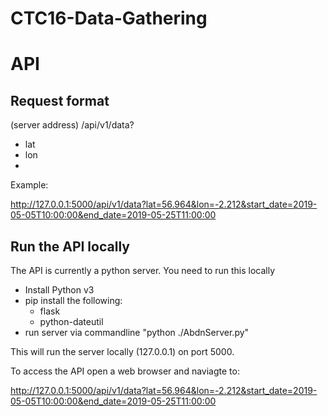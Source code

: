 # CTC16-Data-Gathering

# API

## Request format
(server address) /api/v1/data?
* lat
* lon
* 

Example: 

http://127.0.0.1:5000/api/v1/data?lat=56.964&lon=-2.212&start_date=2019-05-05T10:00:00&end_date=2019-05-25T11:00:00

## Run the API locally
The API is currently a python server. You need to run this locally

* Install Python v3
* pip install the following:
    * flask
    * python-dateutil
* run server via commandline "python ./AbdnServer.py"

This will run the server locally (127.0.0.1) on port 5000.

To access the API open a web browser and naviagte to:

http://127.0.0.1:5000/api/v1/data?lat=56.964&lon=-2.212&start_date=2019-05-05T10:00:00&end_date=2019-05-25T11:00:00
